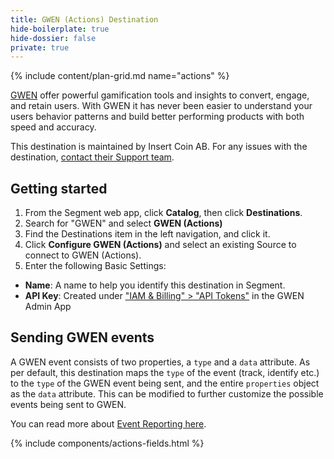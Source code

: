 ```yaml
---
title: GWEN (Actions) Destination
hide-boilerplate: true
hide-dossier: false
private: true
---
```


{% include content/plan-grid.md name="actions" %}

[GWEN](https://gwenplatform.com/?utm_source=segmentio&utm_medium=docs&utm_campaign=partners) offer powerful gamification tools and insights to convert, engage, and retain users. With GWEN it has never been easier to understand your users behavior patterns and build better performing products with both speed and accuracy.

This destination is maintained by Insert Coin AB. For any issues with the destination, [contact their Support team](mailto:support@gwenplatform.com).

## Getting started

1. From the Segment web app, click **Catalog**, then click **Destinations**.
2. Search for "GWEN" and select **GWEN (Actions)**
3. Find the Destinations item in the left navigation, and click it.
4. Click **Configure GWEN (Actions)** and select an existing Source to connect to GWEN (Actions).
5. Enter the following Basic Settings:

- **Name**: A name to help you identify this destination in Segment.
- **API Key**: Created under ["IAM & Billing" > "API Tokens"](https://app.gwenplatform.com/iam/api-token) in the GWEN Admin App

## Sending GWEN events

A GWEN event consists of two properties, a `type` and a `data` attribute.
As per default, this destination maps the `type` of the event (track, identify etc.) to the `type` of the GWEN event being sent, and the entire `properties` object as the `data` attribute. This can be modified to further customize the possible events being sent to GWEN.

You can read more about [Event Reporting here](https://app.gwenplatform.com/docs/event-reporting).

{% include components/actions-fields.html %}
